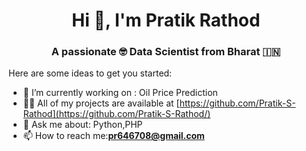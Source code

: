 <h1 align="center">Hi 👋, I'm Pratik Rathod</h1>
<h3 align="center">A passionate 🤓 Data Scientist from Bharat 🇮🇳</h3>

Here are some ideas to get you started:

- 🔭 I’m currently working on : Oil Price Prediction
- 👨‍💻 All of my projects are available at [https://github.com/Pratik-S-Rathod](https://github.com/Pratik-S-Rathod/)
- 💬 Ask me about: Python,PHP
- 📫 How to reach me:**pr646708@gmail.com**
